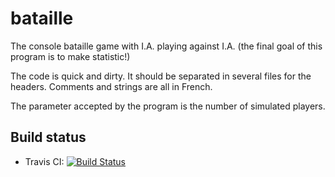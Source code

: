 bataille
========

The console bataille game with I.A. playing against I.A. (the final goal of this program is to make statistic!)

The code is quick and dirty. It should be separated in several files for the headers. Comments and strings are all in French.

The parameter accepted by the program is the number of simulated players.

## Build status

- Travis CI: [![Build Status](https://travis-ci.org/prisme60/bataille.svg?branch=master)](https://travis-ci.org/prisme60/bataille)
